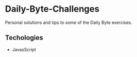 # Daily-Byte-Challenges

Personal solutions and tips to some of the Daily Byte exercises.

## Techologies
<ul>
  <li>JavasScript</li>
</ul>
